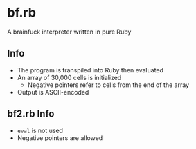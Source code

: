 # bf.rb

A brainfuck interpreter written in pure Ruby

## Info

- The program is transpiled into Ruby then evaluated
- An array of 30,000 cells is initialized
	- Negative pointers refer to cells from the end of the array
- Output is ASCII-encoded

## bf2.rb Info

- `eval` is not used
- Negative pointers are allowed
